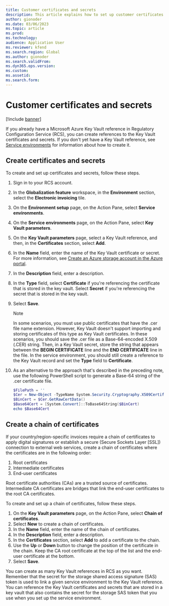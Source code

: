```yaml
---
title: Customer certificates and secrets
description: This article explains how to set up customer certificates and secrets in Electronic invoicing.
author: gionoder
ms.date: 03/06/2023
ms.topic: article
ms.prod: 
ms.technology: 
audience: Application User
ms.reviewer: kfend
ms.search.region: Global
ms.author: gionoder
ms.search.validFrom: 
ms.dyn365.ops.version: 
ms.custom: 
ms.assetid: 
ms.search.form: 
---
```


# Customer certificates and secrets

[!include [banner](../includes/banner.md)]

If you already have a Microsoft Azure Key Vault reference in Regulatory Configuration Service (RCS), you can create references to the Key Vault certificates and secrets. If you don't yet have a Key Vault reference, see [Service environments](e-invoicing-service-environments.md) for information about how to create it.

## Create certificates and secrets

To create and set up certificates and secrets, follow these steps.

1. Sign in to your RCS account.
2. In the **Globalization feature** workspace, in the **Environment** section, select the **Electronic invoicing** tile.
3. On the **Environment setup** page, on the Action Pane, select **Service environments**.
4. On the **Service environments** page, on the Action Pane, select **Key Vault parameters**.
5. On the **Key Vault parameters** page, select a Key Vault reference, and then, in the **Certificates** section, select **Add**.
6. In the **Name** field, enter the name of the Key Vault certificate or secret. For more information, see [Create an Azure storage account in the Azure portal](e-invoicing-create-azure-storage-account-azure-portal.md).
7. In the **Description** field, enter a description.
8. In the **Type** field, select **Certificate** if you're referencing the certificate that is stored in the key vault. Select **Secret** if you're referencing the secret that is stored in the key vault.
9. Select **Save**.

    > [!NOTE]
    > In some scenarios, you must use public certificates that have the .cer file name extension. However, Key Vault doesn't support importing and storing certificates of this type as Key Vault certificates. In these scenarios, you should save the .cer file as a Base-64-encoded X.509 (.CER) string. Then, in a Key Vault secret, store the string that appears between the **BEGIN CERTIFICATE** line and the **END CERTIFICATE** line in the file. In the service environment, you should still create a reference to the Key Vault record and set the **Type** field to **Certificate**.

10. As an alternative to the approach that's described in the preceding note, use the following PowerShell script to generate a Base-64 string of the .cer certificate file.

    ```powershell
    $FilePath = ''
    $Cer = New-Object -TypeName System.Security.Cryptography.X509Certificates.X509Certificate2($FilePath)
    $BinCert = $Cer.GetRawCertData()
    $Base64Cert = [System.Convert]::ToBase64String($BinCert)
    echo $Base64Cert
    ```

## Create a chain of certificates

If your country/region-specific invoices require a chain of certificates to apply digital signatures or establish a secure (Secure Sockets Layer \[SSL\]) connection to external web services, create a chain of certificates where the certificates are in the following order:

1. Root certificates
2. Intermediate certificates
3. End-user certificates

Root certificate authorities (CAs) are a trusted source of certificates. Intermediate CA certificates are bridges that link the end-user certificates to the root CA certificates.

To create and set up a chain of certificates, follow these steps.

1. On the **Key Vault parameters** page, on the Action Pane, select **Chain of certificates**.
2. Select **New** to create a chain of certificates.
3. In the **Name** field, enter the name of the chain of certificates.
4. In the **Description** field, enter a description.
5. In the **Certificates** section, select **Add** to add a certificate to the chain.
6. Use the **Up** or **Down** button to change the position of the certificate in the chain. Keep the CA root certificate at the top of the list and the end-user certificate at the bottom.
7. Select **Save**.

You can create as many Key Vault references in RCS as you want. Remember that the secret for the storage shared access signature (SAS) token is used to link a given service environment to the Key Vault reference. You can reference the Key Vault certificates and secrets that are stored in a key vault that also contains the secret for the storage SAS token that you use when you set up the service environment.
